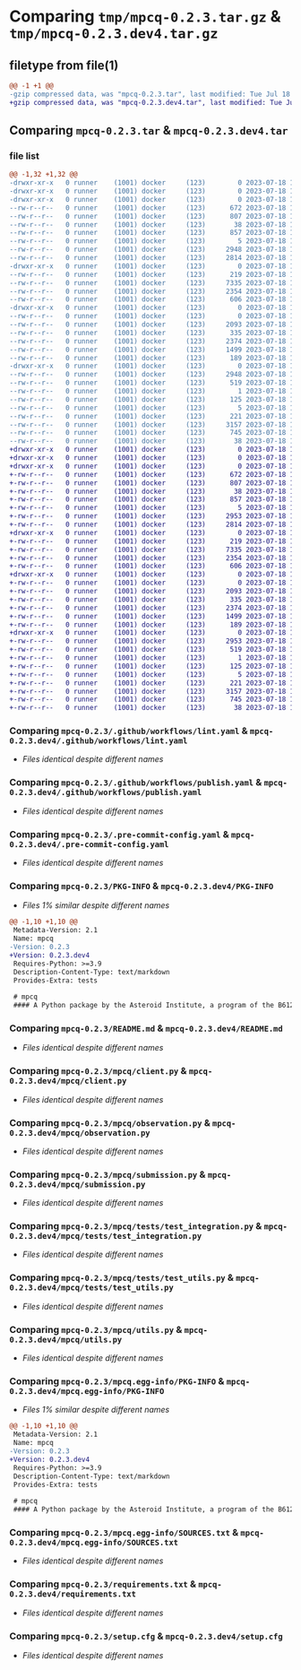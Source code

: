 # Comparing `tmp/mpcq-0.2.3.tar.gz` & `tmp/mpcq-0.2.3.dev4.tar.gz`

## filetype from file(1)

```diff
@@ -1 +1 @@
-gzip compressed data, was "mpcq-0.2.3.tar", last modified: Tue Jul 18 11:23:00 2023, max compression
+gzip compressed data, was "mpcq-0.2.3.dev4.tar", last modified: Tue Jul 18 11:13:46 2023, max compression
```

## Comparing `mpcq-0.2.3.tar` & `mpcq-0.2.3.dev4.tar`

### file list

```diff
@@ -1,32 +1,32 @@
-drwxr-xr-x   0 runner    (1001) docker     (123)        0 2023-07-18 11:23:00.427240 mpcq-0.2.3/
-drwxr-xr-x   0 runner    (1001) docker     (123)        0 2023-07-18 11:23:00.415240 mpcq-0.2.3/.github/
-drwxr-xr-x   0 runner    (1001) docker     (123)        0 2023-07-18 11:23:00.419240 mpcq-0.2.3/.github/workflows/
--rw-r--r--   0 runner    (1001) docker     (123)      672 2023-07-18 11:22:23.000000 mpcq-0.2.3/.github/workflows/lint.yaml
--rw-r--r--   0 runner    (1001) docker     (123)      807 2023-07-18 11:22:23.000000 mpcq-0.2.3/.github/workflows/publish.yaml
--rw-r--r--   0 runner    (1001) docker     (123)       38 2023-07-18 11:22:23.000000 mpcq-0.2.3/.gitignore
--rw-r--r--   0 runner    (1001) docker     (123)      857 2023-07-18 11:22:23.000000 mpcq-0.2.3/.pre-commit-config.yaml
--rw-r--r--   0 runner    (1001) docker     (123)        5 2023-07-18 11:22:23.000000 mpcq-0.2.3/.python-version
--rw-r--r--   0 runner    (1001) docker     (123)     2948 2023-07-18 11:23:00.427240 mpcq-0.2.3/PKG-INFO
--rw-r--r--   0 runner    (1001) docker     (123)     2814 2023-07-18 11:22:23.000000 mpcq-0.2.3/README.md
-drwxr-xr-x   0 runner    (1001) docker     (123)        0 2023-07-18 11:23:00.423240 mpcq-0.2.3/mpcq/
--rw-r--r--   0 runner    (1001) docker     (123)      219 2023-07-18 11:22:23.000000 mpcq-0.2.3/mpcq/__init__.py
--rw-r--r--   0 runner    (1001) docker     (123)     7335 2023-07-18 11:22:23.000000 mpcq-0.2.3/mpcq/client.py
--rw-r--r--   0 runner    (1001) docker     (123)     2354 2023-07-18 11:22:23.000000 mpcq-0.2.3/mpcq/observation.py
--rw-r--r--   0 runner    (1001) docker     (123)      606 2023-07-18 11:22:23.000000 mpcq-0.2.3/mpcq/submission.py
-drwxr-xr-x   0 runner    (1001) docker     (123)        0 2023-07-18 11:23:00.427240 mpcq-0.2.3/mpcq/tests/
--rw-r--r--   0 runner    (1001) docker     (123)        0 2023-07-18 11:22:23.000000 mpcq-0.2.3/mpcq/tests/__init__.py
--rw-r--r--   0 runner    (1001) docker     (123)     2093 2023-07-18 11:22:23.000000 mpcq-0.2.3/mpcq/tests/test_integration.py
--rw-r--r--   0 runner    (1001) docker     (123)      335 2023-07-18 11:22:23.000000 mpcq-0.2.3/mpcq/tests/test_submission.py
--rw-r--r--   0 runner    (1001) docker     (123)     2374 2023-07-18 11:22:23.000000 mpcq-0.2.3/mpcq/tests/test_utils.py
--rw-r--r--   0 runner    (1001) docker     (123)     1499 2023-07-18 11:22:23.000000 mpcq-0.2.3/mpcq/utils.py
--rw-r--r--   0 runner    (1001) docker     (123)      189 2023-07-18 11:22:23.000000 mpcq-0.2.3/mpcq/version.py
-drwxr-xr-x   0 runner    (1001) docker     (123)        0 2023-07-18 11:23:00.423240 mpcq-0.2.3/mpcq.egg-info/
--rw-r--r--   0 runner    (1001) docker     (123)     2948 2023-07-18 11:23:00.000000 mpcq-0.2.3/mpcq.egg-info/PKG-INFO
--rw-r--r--   0 runner    (1001) docker     (123)      519 2023-07-18 11:23:00.000000 mpcq-0.2.3/mpcq.egg-info/SOURCES.txt
--rw-r--r--   0 runner    (1001) docker     (123)        1 2023-07-18 11:23:00.000000 mpcq-0.2.3/mpcq.egg-info/dependency_links.txt
--rw-r--r--   0 runner    (1001) docker     (123)      125 2023-07-18 11:23:00.000000 mpcq-0.2.3/mpcq.egg-info/requires.txt
--rw-r--r--   0 runner    (1001) docker     (123)        5 2023-07-18 11:23:00.000000 mpcq-0.2.3/mpcq.egg-info/top_level.txt
--rw-r--r--   0 runner    (1001) docker     (123)      221 2023-07-18 11:22:23.000000 mpcq-0.2.3/pyproject.toml
--rw-r--r--   0 runner    (1001) docker     (123)     3157 2023-07-18 11:22:23.000000 mpcq-0.2.3/requirements.txt
--rw-r--r--   0 runner    (1001) docker     (123)      745 2023-07-18 11:23:00.427240 mpcq-0.2.3/setup.cfg
--rw-r--r--   0 runner    (1001) docker     (123)       38 2023-07-18 11:22:23.000000 mpcq-0.2.3/setup.py
+drwxr-xr-x   0 runner    (1001) docker     (123)        0 2023-07-18 11:13:46.842106 mpcq-0.2.3.dev4/
+drwxr-xr-x   0 runner    (1001) docker     (123)        0 2023-07-18 11:13:46.838106 mpcq-0.2.3.dev4/.github/
+drwxr-xr-x   0 runner    (1001) docker     (123)        0 2023-07-18 11:13:46.838106 mpcq-0.2.3.dev4/.github/workflows/
+-rw-r--r--   0 runner    (1001) docker     (123)      672 2023-07-18 11:13:01.000000 mpcq-0.2.3.dev4/.github/workflows/lint.yaml
+-rw-r--r--   0 runner    (1001) docker     (123)      807 2023-07-18 11:13:01.000000 mpcq-0.2.3.dev4/.github/workflows/publish.yaml
+-rw-r--r--   0 runner    (1001) docker     (123)       38 2023-07-18 11:13:01.000000 mpcq-0.2.3.dev4/.gitignore
+-rw-r--r--   0 runner    (1001) docker     (123)      857 2023-07-18 11:13:01.000000 mpcq-0.2.3.dev4/.pre-commit-config.yaml
+-rw-r--r--   0 runner    (1001) docker     (123)        5 2023-07-18 11:13:01.000000 mpcq-0.2.3.dev4/.python-version
+-rw-r--r--   0 runner    (1001) docker     (123)     2953 2023-07-18 11:13:46.842106 mpcq-0.2.3.dev4/PKG-INFO
+-rw-r--r--   0 runner    (1001) docker     (123)     2814 2023-07-18 11:13:01.000000 mpcq-0.2.3.dev4/README.md
+drwxr-xr-x   0 runner    (1001) docker     (123)        0 2023-07-18 11:13:46.838106 mpcq-0.2.3.dev4/mpcq/
+-rw-r--r--   0 runner    (1001) docker     (123)      219 2023-07-18 11:13:01.000000 mpcq-0.2.3.dev4/mpcq/__init__.py
+-rw-r--r--   0 runner    (1001) docker     (123)     7335 2023-07-18 11:13:01.000000 mpcq-0.2.3.dev4/mpcq/client.py
+-rw-r--r--   0 runner    (1001) docker     (123)     2354 2023-07-18 11:13:01.000000 mpcq-0.2.3.dev4/mpcq/observation.py
+-rw-r--r--   0 runner    (1001) docker     (123)      606 2023-07-18 11:13:01.000000 mpcq-0.2.3.dev4/mpcq/submission.py
+drwxr-xr-x   0 runner    (1001) docker     (123)        0 2023-07-18 11:13:46.842106 mpcq-0.2.3.dev4/mpcq/tests/
+-rw-r--r--   0 runner    (1001) docker     (123)        0 2023-07-18 11:13:01.000000 mpcq-0.2.3.dev4/mpcq/tests/__init__.py
+-rw-r--r--   0 runner    (1001) docker     (123)     2093 2023-07-18 11:13:01.000000 mpcq-0.2.3.dev4/mpcq/tests/test_integration.py
+-rw-r--r--   0 runner    (1001) docker     (123)      335 2023-07-18 11:13:01.000000 mpcq-0.2.3.dev4/mpcq/tests/test_submission.py
+-rw-r--r--   0 runner    (1001) docker     (123)     2374 2023-07-18 11:13:01.000000 mpcq-0.2.3.dev4/mpcq/tests/test_utils.py
+-rw-r--r--   0 runner    (1001) docker     (123)     1499 2023-07-18 11:13:01.000000 mpcq-0.2.3.dev4/mpcq/utils.py
+-rw-r--r--   0 runner    (1001) docker     (123)      189 2023-07-18 11:13:01.000000 mpcq-0.2.3.dev4/mpcq/version.py
+drwxr-xr-x   0 runner    (1001) docker     (123)        0 2023-07-18 11:13:46.842106 mpcq-0.2.3.dev4/mpcq.egg-info/
+-rw-r--r--   0 runner    (1001) docker     (123)     2953 2023-07-18 11:13:46.000000 mpcq-0.2.3.dev4/mpcq.egg-info/PKG-INFO
+-rw-r--r--   0 runner    (1001) docker     (123)      519 2023-07-18 11:13:46.000000 mpcq-0.2.3.dev4/mpcq.egg-info/SOURCES.txt
+-rw-r--r--   0 runner    (1001) docker     (123)        1 2023-07-18 11:13:46.000000 mpcq-0.2.3.dev4/mpcq.egg-info/dependency_links.txt
+-rw-r--r--   0 runner    (1001) docker     (123)      125 2023-07-18 11:13:46.000000 mpcq-0.2.3.dev4/mpcq.egg-info/requires.txt
+-rw-r--r--   0 runner    (1001) docker     (123)        5 2023-07-18 11:13:46.000000 mpcq-0.2.3.dev4/mpcq.egg-info/top_level.txt
+-rw-r--r--   0 runner    (1001) docker     (123)      221 2023-07-18 11:13:01.000000 mpcq-0.2.3.dev4/pyproject.toml
+-rw-r--r--   0 runner    (1001) docker     (123)     3157 2023-07-18 11:13:01.000000 mpcq-0.2.3.dev4/requirements.txt
+-rw-r--r--   0 runner    (1001) docker     (123)      745 2023-07-18 11:13:46.842106 mpcq-0.2.3.dev4/setup.cfg
+-rw-r--r--   0 runner    (1001) docker     (123)       38 2023-07-18 11:13:01.000000 mpcq-0.2.3.dev4/setup.py
```

### Comparing `mpcq-0.2.3/.github/workflows/lint.yaml` & `mpcq-0.2.3.dev4/.github/workflows/lint.yaml`

 * *Files identical despite different names*

### Comparing `mpcq-0.2.3/.github/workflows/publish.yaml` & `mpcq-0.2.3.dev4/.github/workflows/publish.yaml`

 * *Files identical despite different names*

### Comparing `mpcq-0.2.3/.pre-commit-config.yaml` & `mpcq-0.2.3.dev4/.pre-commit-config.yaml`

 * *Files identical despite different names*

### Comparing `mpcq-0.2.3/PKG-INFO` & `mpcq-0.2.3.dev4/PKG-INFO`

 * *Files 1% similar despite different names*

```diff
@@ -1,10 +1,10 @@
 Metadata-Version: 2.1
 Name: mpcq
-Version: 0.2.3
+Version: 0.2.3.dev4
 Requires-Python: >=3.9
 Description-Content-Type: text/markdown
 Provides-Extra: tests
 
 # mpcq
 #### A Python package by the Asteroid Institute, a program of the B612 Foundation
```

### Comparing `mpcq-0.2.3/README.md` & `mpcq-0.2.3.dev4/README.md`

 * *Files identical despite different names*

### Comparing `mpcq-0.2.3/mpcq/client.py` & `mpcq-0.2.3.dev4/mpcq/client.py`

 * *Files identical despite different names*

### Comparing `mpcq-0.2.3/mpcq/observation.py` & `mpcq-0.2.3.dev4/mpcq/observation.py`

 * *Files identical despite different names*

### Comparing `mpcq-0.2.3/mpcq/submission.py` & `mpcq-0.2.3.dev4/mpcq/submission.py`

 * *Files identical despite different names*

### Comparing `mpcq-0.2.3/mpcq/tests/test_integration.py` & `mpcq-0.2.3.dev4/mpcq/tests/test_integration.py`

 * *Files identical despite different names*

### Comparing `mpcq-0.2.3/mpcq/tests/test_utils.py` & `mpcq-0.2.3.dev4/mpcq/tests/test_utils.py`

 * *Files identical despite different names*

### Comparing `mpcq-0.2.3/mpcq/utils.py` & `mpcq-0.2.3.dev4/mpcq/utils.py`

 * *Files identical despite different names*

### Comparing `mpcq-0.2.3/mpcq.egg-info/PKG-INFO` & `mpcq-0.2.3.dev4/mpcq.egg-info/PKG-INFO`

 * *Files 1% similar despite different names*

```diff
@@ -1,10 +1,10 @@
 Metadata-Version: 2.1
 Name: mpcq
-Version: 0.2.3
+Version: 0.2.3.dev4
 Requires-Python: >=3.9
 Description-Content-Type: text/markdown
 Provides-Extra: tests
 
 # mpcq
 #### A Python package by the Asteroid Institute, a program of the B612 Foundation
```

### Comparing `mpcq-0.2.3/mpcq.egg-info/SOURCES.txt` & `mpcq-0.2.3.dev4/mpcq.egg-info/SOURCES.txt`

 * *Files identical despite different names*

### Comparing `mpcq-0.2.3/requirements.txt` & `mpcq-0.2.3.dev4/requirements.txt`

 * *Files identical despite different names*

### Comparing `mpcq-0.2.3/setup.cfg` & `mpcq-0.2.3.dev4/setup.cfg`

 * *Files identical despite different names*


